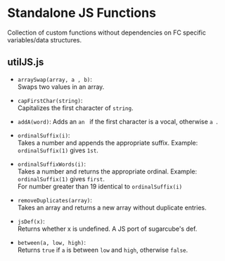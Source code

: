 # Standalone JS Functions

Collection of custom functions without dependencies on FC specific variables/data structures.

## utilJS.js

* `arraySwap(array, a , b)`:  
    Swaps two values in an array.

* `capFirstChar(string)`:  
    Capitalizes the first character of `string`.

* `addA(word)`:
    Adds an `an ` if the first character is a vocal, otherwise `a `.

* `ordinalSuffix(i)`:  
    Takes a number and appends the appropriate suffix.
    Example: `ordinalSuffix(1)` gives `1st`.

* `ordinalSuffixWords(i)`:  
    Takes a number and returns the appropriate ordinal.
    Example: `ordinalSuffix(1)` gives `first`.  
    For number greater than 19 identical to `ordinalSuffix(i)`  
    
* `removeDuplicates(array)`:  
    Takes an array and returns a new array without duplicate entries.

* `jsDef(x)`:  
    Returns whether x is undefined. A JS port of sugarcube's def.

* `between(a, low, high)`:  
    Returns `true` if `a` is between `low` and `high`, otherwise `false`.


